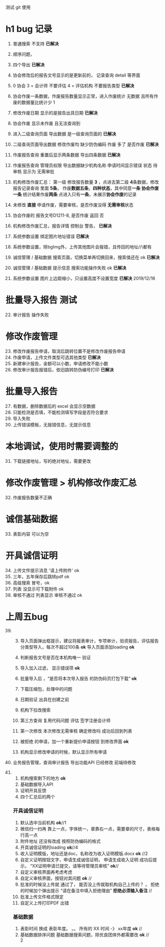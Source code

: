 测试 git 使用
# h1 bug 记录 
1. 普通搜索 不支持  **已解决**
2. 顺序问题，
3. 四个导出 **已解决**
4. 协会修改后的报告文号显示的是更新前的， 记录查询 detail 等界面 
5.  0 协会 3 = 会计师 不要评估 4 = 评估机构 不要报告类型 **已解决**

6. 协会作废一条数据，作废报告数量显示正常，进入作废统计 无数据 且所有作废的数据量比统计少 1 
7. 修改作废日期 显示的是报告出具日期   **已解决**
8. 协会作废 显示未作废 且无法查询到  
9. 进入二级查询页面 导出数据 是一级查询页面的 **已解决**
10. 二级查询页面导出数据 修改作废均 缺少防伪编码 作废 多了 是否作废  **已解决**

11. 作废报告查询 重置后显示两条数据 导出四条数据 **已解决**
12. 作废报告查询 管理员权限 导出数据缺少机构名称 申请时间显示错误 状态 待审核 显示为 无需审批
13. 机构修改作废汇总： 第一级 修改报告数量 **3** ，点进去第二级 **4**条数据，修改报告记录查询 里面 **5条**，
    作废**数据五条**，**四种状态**，其中同意**一条 协会作废一条** 统计结果作废**两条** 点进入只有**一条**，未展示**协会作废**的记录
14. 未修改 **直接** 申请作废，需要审核，是否作废没得 **无需审核**状态
15. 协会作废的 报告文号D1211-8, 是否作废 返回 否
16. 机构修改作废汇总，报告详情 控制台 警告，  **已解决**
17. 系统参数设置 绑定图片地址错误  **已解决**
18. 系统参数设置，除bgImg外，上传其他图片会报错，且传回的地址//\\都有
19. 诚信管理 / 基础数据 搜索页面，切换菜单再切换回来，搜索值还在 ok **已解决**
20. 诚信管理 / 基础数据 提示信息 搜索功能操作失败 ok **已解决**
21. 系统参数设置 图片上边距缩小，只设置高度不设置宽度   **已解决**
2019/12/16
#  批量导入报告 测试
22. 审计报告 操作失败
#  修改作废管理
23. 修改作废报告申请，取消后跳转位置不是修改作废报告申请
24. 作废申请，上传文件类型可选其他类型    **已解决**
25. 新建审计报告，金额可以小数，申请修改不能小数
26. 修改审计报告报错后，依旧跳转防伪编号打印    **已解决**

#  批量导入报告
27. 有数据，删除数据后的 excel 会显示空数据
28. 只能检测是否填，不能检测填写字段是否符合要求
29. 导入失败
30. 上传错误模板，无报错信息，无提示信息

# 本地调试，使用时需要调整的 
31. 下载链接地址，写的绝对地址，需要更改

# 修改作废管理 > 机构修改作废汇总
32. 作废报告数量不正确

# 诚信基础数据
33. 表彰内容 可以为空
# 开具诚信证明 
34. 上传文件提示消息 '请上传附件' ok
35. 三年，五年保存后跳转pdf ok
36. 高级搜索 冒号，ok
37. 列表 没显示可下载附件 ok
38. 审核不通过 列表显示 审核不通过 ok

# 上周五bug
39. 3. 导入页面弹出框提示，建议将报表审计，专项审计，验资报告，评估报告分类型导入，每次不超过100条 **ok**
       导入页面添加loading  **ok**
    4. 判断报告文号是否在本机构唯一 验证
    5. 导入加入过滤， 显示错误项 **ok**
    10. 批量导入后 ，“是否将本次导入报告   的防伪码页打包下载” **ok**
    12. 下载压缩包，处理中的问题
    13. 日期验证 出具在创建之前

    14. 机构下拉改搜索
    15. 第三方查询 复用代码问题 评估 签字注册会计师

    17. 第一次修改 本次修改无需审核 确定修改吗 成功后回到列表 

    18. 被拒绝 的申请，加一个重新提价申请按钮 到修改界面 **ok**
    20. 机构显示修改申请的时候，默认显示所有申请
31. 业务报告管理，查询审计报告 导出功能API 已经修改 前端待修改
32. 1. 机构搜索剩下的地方 **ok**
	2. 基础数据导入API
	3. 证明开具反馈
	4. 四个汇总后的两个
    ### 开具诚信证明
	1. 默认选中当前机构 **ok**//1
	2. 微信扫一扫再 靠上一点，字体统一，章靠右一点，需要章的尺寸，表格每行高一点
	3. 附件地址 还没有改成 按照防伪编码的格式
	4. 开具诚信证明的loading **ok**//4
	5. 收入证明模版，地址还是doc，名称改为收入证明模版.docx  **ok** //2
	6. 自定义证明按钮文字，申请生成诚信证明， 申请生成收入证明
		成功后提示， “XX证明申请已提交，请等待管理员审核”  **ok**//
	7. 自定义审核界面再考虑考虑
	8. 自定义审核界面，按钮对其问题  **ok** //
	9. 批准的时候没上传就 通过了， 能否没上传就取机构自己上传的？ ， 拒绝的时候加个弹出提示 “请在备注中填入拒绝理由”  **拒绝必须输入备注** //
	10. 批准上传文件格式限定
	11. 自定义上传打印PDF 出错

    ### 基础数据
	1. 表彰时间 换成 表彰年度。 。。 所有的 XX 时间 -》 xx年度  **ok** //
	2. 基础数据排序问题
       基础数据搜索问题，除优良团体外都需要改 **ok** //  
	   2

